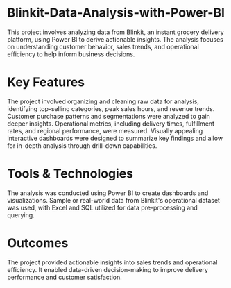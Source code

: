 # Blinkit-Data-Analysis-with-Power-BI
This project involves analyzing data from Blinkit, an instant grocery delivery platform, using Power BI to derive actionable insights. The analysis focuses on understanding customer behavior, sales trends, and operational efficiency to help inform business decisions.
# Key Features
The project involved organizing and cleaning raw data for analysis, identifying top-selling categories, peak sales hours, and revenue trends. Customer purchase patterns and segmentations were analyzed to gain deeper insights. Operational metrics, including delivery times, fulfillment rates, and regional performance, were measured. Visually appealing interactive dashboards were designed to summarize key findings and allow for in-depth analysis through drill-down capabilities.
# Tools & Technologies
The analysis was conducted using Power BI to create dashboards and visualizations. Sample or real-world data from Blinkit's operational dataset was used, with Excel and SQL utilized for data pre-processing and querying.
# Outcomes
The project provided actionable insights into sales trends and operational efficiency. It enabled data-driven decision-making to improve delivery performance and customer satisfaction.
